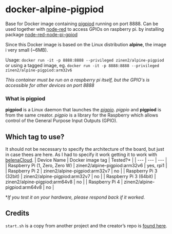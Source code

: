 # docker-alpine-pigpiod
Base for Docker image containing [pigpiod](http://abyz.me.uk/rpi/pigpio/pigpiod.html) running on port 8888. 
Can be used together with [node-red](https://nodered.org/) to access GPIOs on raspberry pi. by installing package [node-red-node-pi-gpiod](https://flows.nodered.org/node/node-red-node-pi-gpiod)

Since this Docker image is based on the Linux distribution **alpine**, the image i very small (~6MB).

Usage: `docker run -it -p 8888:8888 --privileged zinen2/alpine-pigpiod`
or using a tagged image, eg. `docker run -it -p 8888:8888 --privileged zinen2/alpine-pigpiod:arm32v6`

*This container must be run on a raspberry pi itself, but the GPIO's is accessible for other devices on port 8888*

### What is pigpiod
**pigpiod** is a Linux daemon that launches the *[pigpio](http://abyz.me.uk/rpi/pigpio/index.html)*. *pigpio* and **pigpiod** is from the same creator.
*pigpio* is a library for the Raspberry which allows control of the General Purpose Input Outputs (GPIO).

## Which tag to use?
It should not be necessary to specify the architecture of the board, but just in case thees are here. As I had to specify it work getting it to work with [belenaCloud](https://www.balena.io/cloud).
| Device Name | Docker image tag | Tested?* | 
| --- | --- | --- |
| Raspberry Pi (1, Zero, Zero W) | zinen2/alpine-pigpiod:arm32v6 | yes, rpi1 |
| Raspberry Pi 2 | zinen2/alpine-pigpiod:arm32v7 | no |
| Raspberry Pi 3 (32bit) | zinen2/alpine-pigpiod:arm32v7 | no |
| Raspberry Pi 3 (64bit) | zinen2/alpine-pigpiod:arm64v8 | no |
| Raspberry Pi 4 | zinen2/alpine-pigpiod:arm64v8 | no |

\**If you test it on your hardware, please respond back if it worked.*

## Credits
`start.sh` is a copy from another project and the creator’s repo is [found here](https://github.com/janvda/balena-node-red).
